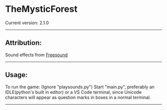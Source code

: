 # TheMysticForest
Current version: 2.1.0
___
## Attribution:
Sound effects from [Freesound](https://freesound.org/)
___
## Usage:
To run the game:
(Ignore "playsounds.py")
Start "main.py", preferably an IDLE(python's built in editor) or a VS Code terminal, since Unicode characters will appear as question marks in boxes in a normal terminal.
___